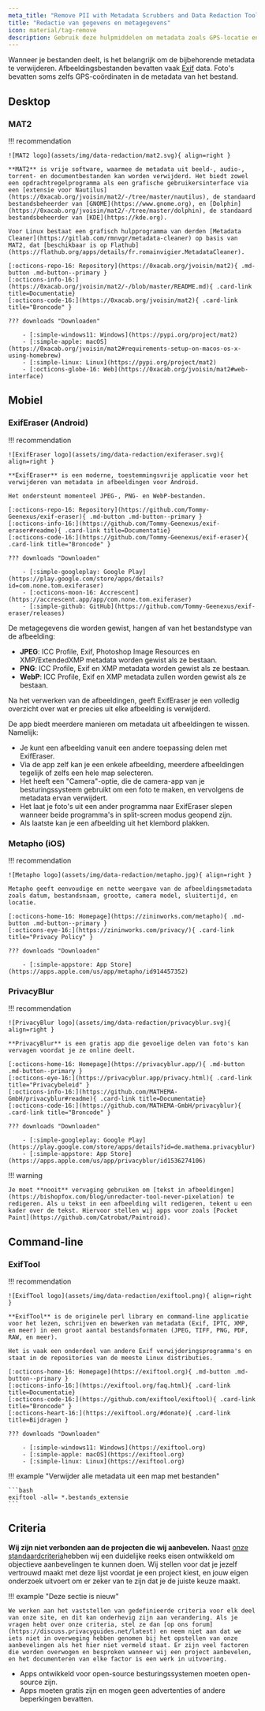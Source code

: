 ```yaml
---
meta_title: "Remove PII with Metadata Scrubbers and Data Redaction Tools - Privacy Guides"
title: "Redactie van gegevens en metagegevens"
icon: material/tag-remove
description: Gebruik deze hulpmiddelen om metadata zoals GPS-locatie en andere identificerende informatie te verwijderen uit foto's en bestanden die je deelt.
---
```


Wanneer je bestanden deelt, is het belangrijk om de bijbehorende metadata te verwijderen. Afbeeldingsbestanden bevatten vaak [Exif](https://en.wikipedia.org/wiki/Exif) data. Foto's bevatten soms zelfs GPS-coördinaten in de metadata van het bestand.

## Desktop

### MAT2

!!! recommendation

    ![MAT2 logo](assets/img/data-redaction/mat2.svg){ align=right }
    
    **MAT2** is vrije software, waarmee de metadata uit beeld-, audio-, torrent- en documentbestanden kan worden verwijderd. Het biedt zowel een opdrachtregelprogramma als een grafische gebruikersinterface via een [extensie voor Nautilus](https://0xacab.org/jvoisin/mat2/-/tree/master/nautilus), de standaard bestandsbeheerder van [GNOME](https://www.gnome.org), en [Dolphin](https://0xacab.org/jvoisin/mat2/-/tree/master/dolphin), de standaard bestandsbeheerder van [KDE](https://kde.org).
    
    Voor Linux bestaat een grafisch hulpprogramma van derden [Metadata Cleaner](https://gitlab.com/rmnvgr/metadata-cleaner) op basis van MAT2, dat [beschikbaar is op Flathub](https://flathub.org/apps/details/fr.romainvigier.MetadataCleaner).
    
    [:octicons-repo-16: Repository](https://0xacab.org/jvoisin/mat2){ .md-button .md-button--primary }
    [:octicons-info-16:](https://0xacab.org/jvoisin/mat2/-/blob/master/README.md){ .card-link title=Documentatie}
    [:octicons-code-16:](https://0xacab.org/jvoisin/mat2){ .card-link title="Broncode" }
    
    ??? downloads "Downloaden"
    
        - [:simple-windows11: Windows](https://pypi.org/project/mat2)
        - [:simple-apple: macOS](https://0xacab.org/jvoisin/mat2#requirements-setup-on-macos-os-x-using-homebrew)
        - [:simple-linux: Linux](https://pypi.org/project/mat2)
        - [:octicons-globe-16: Web](https://0xacab.org/jvoisin/mat2#web-interface)

## Mobiel

### ExifEraser (Android)

!!! recommendation

    ![ExifEraser logo](assets/img/data-redaction/exiferaser.svg){ align=right }
    
    **ExifEraser** is een moderne, toestemmingsvrije applicatie voor het verwijderen van metadata in afbeeldingen voor Android.
    
    Het ondersteunt momenteel JPEG-, PNG- en WebP-bestanden.
    
    [:octicons-repo-16: Repository](https://github.com/Tommy-Geenexus/exif-eraser){ .md-button .md-button--primary }
    [:octicons-info-16:](https://github.com/Tommy-Geenexus/exif-eraser#readme){ .card-link title=Documentatie}
    [:octicons-code-16:](https://github.com/Tommy-Geenexus/exif-eraser){ .card-link title="Broncode" }
    
    ??? downloads "Downloaden"
    
        - [:simple-googleplay: Google Play](https://play.google.com/store/apps/details?id=com.none.tom.exiferaser)
        - [:octicons-moon-16: Accrescent](https://accrescent.app/app/com.none.tom.exiferaser)
        - [:simple-github: GitHub](https://github.com/Tommy-Geenexus/exif-eraser/releases)

De metagegevens die worden gewist, hangen af van het bestandstype van de afbeelding:

* **JPEG**: ICC Profile, Exif, Photoshop Image Resources en XMP/ExtendedXMP metadata worden gewist als ze bestaan.
* **PNG**: ICC Profile, Exif en XMP metadata worden gewist als ze bestaan.
* **WebP**: ICC Profile, Exif en XMP metadata zullen worden gewist als ze bestaan.

Na het verwerken van de afbeeldingen, geeft ExifEraser je een volledig overzicht over wat er precies uit elke afbeelding is verwijderd.

De app biedt meerdere manieren om metadata uit afbeeldingen te wissen. Namelijk:

* Je kunt een afbeelding vanuit een andere toepassing delen met ExifEraser.
* Via de app zelf kan je een enkele afbeelding, meerdere afbeeldingen tegelijk of zelfs een hele map selecteren.
* Het heeft een "Camera"-optie, die de camera-app van je besturingssysteem gebruikt om een foto te maken, en vervolgens de metadata ervan verwijdert.
* Het laat je foto's uit een ander programma naar ExifEraser slepen wanneer beide programma's in split-screen modus geopend zijn.
* Als laatste kan je een afbeelding uit het klembord plakken.

### Metapho (iOS)

!!! recommendation

    ![Metapho logo](assets/img/data-redaction/metapho.jpg){ align=right }
    
    Metapho geeft eenvoudige en nette weergave van de afbeeldingsmetadata zoals datum, bestandsnaam, grootte, camera model, sluitertijd, en locatie.
    
    [:octicons-home-16: Homepage](https://zininworks.com/metapho){ .md-button .md-button--primary }
    [:octicons-eye-16:](https://zininworks.com/privacy/){ .card-link title="Privacy Policy" }
    
    ??? downloads "Downloaden"
    
        - [:simple-appstore: App Store](https://apps.apple.com/us/app/metapho/id914457352)

### PrivacyBlur

!!! recommendation

    ![PrivacyBlur logo](assets/img/data-redaction/privacyblur.svg){ align=right }
    
    **PrivacyBlur** is een gratis app die gevoelige delen van foto's kan vervagen voordat je ze online deelt.
    
    [:octicons-home-16: Homepage](https://privacyblur.app/){ .md-button .md-button--primary }
    [:octicons-eye-16:](https://privacyblur.app/privacy.html){ .card-link title="Privacybeleid" }
    [:octicons-info-16:](https://github.com/MATHEMA-GmbH/privacyblur#readme){ .card-link title=Documentatie}
    [:octicons-code-16:](https://github.com/MATHEMA-GmbH/privacyblur){ .card-link title="Broncode" }
    
    ??? downloads "Downloaden"
    
        - [:simple-googleplay: Google Play](https://play.google.com/store/apps/details?id=de.mathema.privacyblur)
        - [:simple-appstore: App Store](https://apps.apple.com/us/app/privacyblur/id1536274106)

!!! warning

    Je moet **nooit** vervaging gebruiken om [tekst in afbeeldingen](https://bishopfox.com/blog/unredacter-tool-never-pixelation) te redigeren. Als u tekst in een afbeelding wilt redigeren, tekent u een kader over de tekst. Hiervoor stellen wij apps voor zoals [Pocket Paint](https://github.com/Catrobat/Paintroid).

## Command-line

### ExifTool

!!! recommendation

    ![ExifTool logo](assets/img/data-redaction/exiftool.png){ align=right }
    
    **ExifTool** is de originele perl library en command-line applicatie voor het lezen, schrijven en bewerken van metadata (Exif, IPTC, XMP, en meer) in een groot aantal bestandsformaten (JPEG, TIFF, PNG, PDF, RAW, en meer).
    
    Het is vaak een onderdeel van andere Exif verwijderingsprogramma's en staat in de repositories van de meeste Linux distributies.
    
    [:octicons-home-16: Homepage](https://exiftool.org){ .md-button .md-button--primary }
    [:octicons-info-16:](https://exiftool.org/faq.html){ .card-link title=Documentatie}
    [:octicons-code-16:](https://github.com/exiftool/exiftool){ .card-link title="Broncode" }
    [:octicons-heart-16:](https://exiftool.org/#donate){ .card-link title=Bijdragen }
    
    ??? downloads "Downloaden"
    
        - [:simple-windows11: Windows](https://exiftool.org)
        - [:simple-apple: macOS](https://exiftool.org)
        - [:simple-linux: Linux](https://exiftool.org)

!!! example "Verwijder alle metadata uit een map met bestanden"

    ```bash
    exiftool -all= *.bestands_extensie
    ```

## Criteria

**Wij zijn niet verbonden aan de projecten die wij aanbevelen.** Naast [onze standaardcriteria](about/criteria.md)hebben wij een duidelijke reeks eisen ontwikkeld om objectieve aanbevelingen te kunnen doen. Wij stellen voor dat je jezelf vertrouwd maakt met deze lijst voordat je een project kiest, en jouw eigen onderzoek uitvoert om er zeker van te zijn dat je de juiste keuze maakt.

!!! example "Deze sectie is nieuw"

    We werken aan het vaststellen van gedefinieerde criteria voor elk deel van onze site, en dit kan onderhevig zijn aan verandering. Als je vragen hebt over onze criteria, stel ze dan [op ons forum](https://discuss.privacyguides.net/latest) en neem niet aan dat we iets niet in overweging hebben genomen bij het opstellen van onze aanbevelingen als het hier niet vermeld staat. Er zijn veel factoren die worden overwogen en besproken wanneer wij een project aanbevelen, en het documenteren van elke factor is een werk in uitvoering.

- Apps ontwikkeld voor open-source besturingssystemen moeten open-source zijn.
- Apps moeten gratis zijn en mogen geen advertenties of andere beperkingen bevatten.
